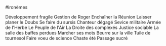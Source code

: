 #ironèmes

Développement fragile
Gestion de Roger
Enchaîner la Réunion
Laisser planer le Doubs
Se faire du sursis
Chanteur dégagé
Sevice militaire
Armée de l'Herbe
Le Peuple de l'Air
La Droite des complexés
Justice sociable
La salle des baffes perdues
Marcher ses mots
Beurre sur la ville
Tuile de tournesol
Faire voeu de science
Chaste été
Passage sucré



